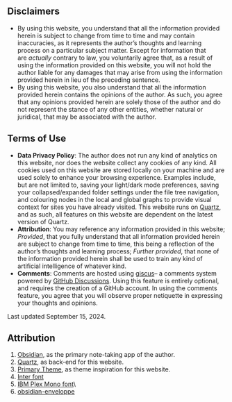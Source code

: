 ## Disclaimers
- By using this website, you understand that all the information provided herein is subject to change from time to time and may contain inaccuracies, as it represents the author’s thoughts and learning process on a particular subject matter. Except for information that are _actually_ contrary to law, you voluntarily agree that, as a result of using the information provided on this website, you will not hold the author liable for any damages that may arise from using the information provided herein in lieu of the preceding sentence.
- By using this website, you also understand that all the information provided herein contains the opinions of the author. As such, you agree that any opinions provided herein are solely those of the author and do not represent the stance of any other entities, whether natural or juridical, that may be associated with the author.

## Terms of Use
- **Data Privacy Policy**: The author does not run any kind of analytics on this website, nor does the website collect any cookies of any kind. All cookies used on this website are stored locally on your machine and are used solely to enhance your browsing experience. Examples include, but are not limited to, saving your light/dark mode preferences, saving your collapsed/expanded folder settings under the file tree navigation, and colouring nodes in the local and global graphs to provide visual context for sites you have already visited. This website runs on [Quartz](https://quartz.jzhao.xyz), and as such, all features on this website are dependent on the latest version of Quartz.
- **Attribution**: You may reference any information provided in this website; *Provided*, that you fully understand that all information provided herein are subject to change from time to time, this being a reflection of the author’s thoughts and learning process; *Further provided*, that none of the information provided herein shall be used to train any kind of artificial intelligence of whatever kind.
- **Comments**: Comments are hosted using [giscus](https://giscus.app)– a comments system powered by [GitHub Discussions](https://docs.github.com/en/discussions). Using this feature is entirely optional, and requires the creation of a GitHub account. In using the comments feature, you agree that you will observe proper netiquette in expressing your thoughts and opinions.

Last updated September 15, 2024.

## Attribution
1. [Obsidian](https://obsidian.md/), as the primary note-taking app of the author.
2. [Quartz](https://github.com/jackyzha0/quartz), as back-end for this website.
3. [Primary Theme](https://github.com/primary-theme/obsidian), as theme inspiration for this website.
4. [Inter font](https://fonts.google.com/specimen/Inter)
5. [IBM Plex Mono font](https://fonts.google.com/specimen/IBM+Plex+Mono)\
6. [obsidian-enveloppe](https://github.com/Enveloppe/obsidian-enveloppe)
